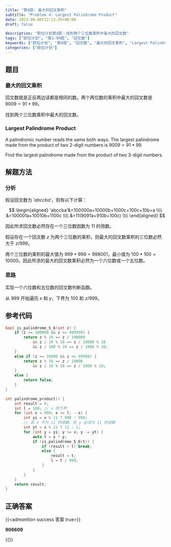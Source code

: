 ```yaml
---
title: "第4题: 最大的回文乘积"
subtitle: "Problem 4: Largest Palindrome Product"
date: 2023-08-06T12:13:35+08:00
draft: false

description: "欧拉计划第4题：找到两个三位数乘积中最大的回文数"
tags: ["欧拉计划", "第1-99题", "回文数"]
keywords: ["欧拉计划", "第4题", "回文数", "最大的回文乘积", "Largest Palindrome Product"]
categories: ["欧拉计划"]
---
```

## 题目

### 最大的回文乘积

回文数就是正反两边读都是相同的数。两个两位数的乘积中最大的回文数是 $9009=91*99$。

找到两个三位数乘积中最大的回文数。

### Largest Palindrome Product

A palindromic number reads the same both ways. The largest palindrome made from the product of two $2$-digit numbers is $9009=91\ast99$.

Find the largest palindrome made from the product of two $3$-digit numbers.

## 解题方法

### 分析

假设回文数为 $'abccba'$，则有以下计算：

$$
\begin{aligned}
'abccba'&=100000a+10000b+1000c+100c+10b+a \\\\
&=100001a+10010b+1100c \\\\
&=11(9091a+910b+100c) \\\\
\end{aligned}
$$

因此所求回文数必然存在一个三位数因数为 $11$ 的倍数。

假设存在一个回文数 $z$ 为两个三位数的乘积，则最大的回文数乘积的三位数必然大于 $z/999$。

两个三位数的乘积的最大值为 $999\ast999=998001$，最小值为 $100\ast100=10000$。因此所求的最大的回文数乘积必然为一个六位数或一个五位数。

### 思路

实现一个六位数和五位数的回文数判断函数。

从 $999$ 开始遍历 $x$ 和 $y$，下界为 $100$ 和 $z/999$。

## 参考代码

```cpp
bool is_palindrome_5_6(int z) {
    if (z >= 100000 && z <= 999999) {
        return z % 10 == z / 100000 
            && z / 10 % 10 == z / 10000 % 10 
            && z / 100 % 10 == z / 1000 % 10;
    }
    else if (z >= 10000 && z <= 99999) {
        return z % 10 == z / 10000 
            && z / 10 % 10 == z / 1000 % 10;
    }
    else {
        return false;
    }
}

int palindrome_product() {
    int result = 0;
    int l = 100; // x 的下界
    for (int x = 999; x >= l; --x) {
        int yi = x % 11 ? 990 : 999;
        // 若 x 不为 11 的倍数，则 y 必须为 11 的倍数
        int yt = x % 11 ? 11 : 1; 
        for (int y = yi; y >= x; y -= yt) {
            auto t = x * y;
            if (is_palindrome_5_6(t)) {
                if (result > t) break;
                else {
                    result = t;
                    l = t / 999;
                }
            }
        }
    }
    return result;
}
```


<div class="hide">

## 正确答案

{{<admonition success 答案 true>}}

**906609**

{{</admonition >}}

</div>